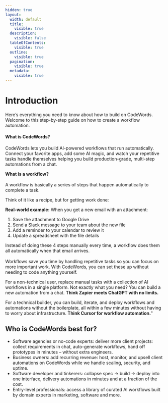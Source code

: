 ```yaml
---
hidden: true
layout:
  width: default
  title:
    visible: true
  description:
    visible: false
  tableOfContents:
    visible: true
  outline:
    visible: true
  pagination:
    visible: true
  metadata:
    visible: true
---
```


# Introduction

Here’s everything you need to know about how to build on CodeWords. Welcome to this step-by-step guide on how to create a workflow automation.

#### What is CodeWords?

CodeWords lets you build AI-powered workflows that run automatically. Connect your favorite apps, add some AI magic, and watch your repetitive tasks handle themselves helping you build production-grade, multi-step automations from a chat.&#x20;

**What is a workflow?**\
\
A workflow is basically a series of steps that happen automatically to complete a task.

Think of it like a recipe, but for getting work done:

**Real-world example:** When you get a new email with an attachment:

1. Save the attachment to Google Drive
2. Send a Slack message to your team about the new file
3. Add a reminder to your calendar to review it
4. Update a spreadsheet with the file details

Instead of doing these 4 steps manually every time, a workflow does them all automatically when that email arrives.\
\
Workflows save you time by handling repetitive tasks so you can focus on more important work. With  CodeWords, you can set these up without needing to code anything yourself.

For a non-technical user, replace manual tasks with a collection of AI workflows in a single platform. Not exactly what you need? You can build a new automation from a chat. **Think Zapier meets ChatGPT with no limits.**

For a technical builder, you can build, iterate, and deploy workflows and automations without the boilerplate, all within a few minutes without having to worry about infrastructure. **Think Cursor for workflow automation.**"

## Who is CodeWords best for?

* Software agencies or no-code experts: deliver more client projects: collect requirements in chat, auto-generate workflows, hand off prototypes in minutes – without extra engineers.
* Business owners: add recurring revenue: host, monitor, and upsell client automations on CodeWords while we handle scaling, security, and uptime.
* Software developer and tinkerers: collapse spec → build → deploy into one interface, delivery automations in minutes and at a fraction of the cost.
* Entry-level professionals: access a library of curated AI workflows built by domain experts in marketing, software and more.
